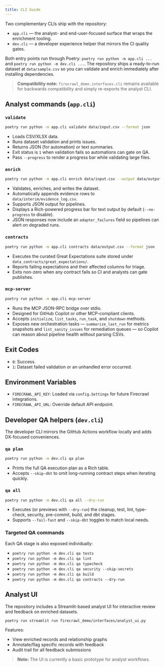 ```yaml
---
title: CLI Guide
---
```


Two complementary CLIs ship with the repository:

- `app.cli` — the analyst- and end-user-focused surface that wraps the enrichment tooling.
- `dev.cli` — a developer experience helper that mirrors the CI quality gates.

Both entry points run through Poetry: `poetry run python -m app.cli ...` and `poetry run python -m dev.cli ...`.
The repository ships a ready-to-run dataset at `data/sample.csv` so you can validate and
enrich immediately after installing dependencies.

> **Compatibility note:** `firecrawl_demo.interfaces.cli` remains available for backwards compatibility and simply re-exports the analyst CLI.

## Analyst commands (`app.cli`)

### `validate`

```bash
poetry run python -m app.cli validate data/input.csv --format json
```

- Loads CSV/XLSX data.
- Runs dataset validation and prints issues.
- Returns JSON (for automation) or text summaries.
- Exit status is `1` when validation fails so automations can gate on QA.
- Pass `--progress` to render a progress bar while validating large files.

### `enrich`

```bash
poetry run python -m app.cli enrich data/input.csv --output data/output.csv --format text
```

- Validates, enriches, and writes the dataset.
- Automatically appends evidence rows to `data/interim/evidence_log.csv`.
- Supports JSON output for pipelines.
- Displays a Rich-powered progress bar for text output by default (`--no-progress` to disable).
- JSON responses now include an `adapter_failures` field so pipelines can alert on degraded runs.

### `contracts`

```bash
poetry run python -m app.cli contracts data/output.csv --format json
```

- Executes the curated Great Expectations suite stored under `data_contracts/great_expectations/`.
- Reports failing expectations and their affected columns for triage.
- Exits non-zero when any contract fails so CI and analysts can gate publishes.

### `mcp-server`

```bash
poetry run python -m app.cli mcp-server
```

- Runs the MCP JSON-RPC bridge over stdio.
- Designed for GitHub Copilot or other MCP-compliant clients.
- Accepts `initialize`, `list_tasks`, `run_task`, and `shutdown` methods.
- Exposes new orchestration tasks — `summarize_last_run` for metrics snapshots and
  `list_sanity_issues` for remediation queues — so Copilot can reason about pipeline
  health without parsing CSVs.

## Exit Codes

- `0`: Success.
- `1`: Dataset failed validation or an unhandled error occurred.

## Environment Variables

- `FIRECRAWL_API_KEY`: Loaded via `config.Settings` for future Firecrawl integrations.
- `FIRECRAWL_API_URL`: Override default API endpoint.

## Developer QA helpers (`dev.cli`)

The developer CLI mirrors the GitHub Actions workflow locally and adds DX-focused conveniences.

### `qa plan`

```bash
poetry run python -m dev.cli qa plan
```

- Prints the full QA execution plan as a Rich table.
- Accepts `--skip-dbt` to omit long-running contract steps when iterating quickly.

### `qa all`

```bash
poetry run python -m dev.cli qa all --dry-run
```

- Executes (or previews with `--dry-run`) the cleanup, test, lint, type-check, security, pre-commit, build, and dbt stages.
- Supports `--fail-fast` and `--skip-dbt` toggles to match local needs.

### Targeted QA commands

Each QA stage is also exposed individually:

- `poetry run python -m dev.cli qa tests`
- `poetry run python -m dev.cli qa lint`
- `poetry run python -m dev.cli qa typecheck`
- `poetry run python -m dev.cli qa security --skip-secrets`
- `poetry run python -m dev.cli qa build`
- `poetry run python -m dev.cli qa contracts --dry-run`

## Analyst UI

The repository includes a Streamlit-based analyst UI for interactive review and feedback on enriched datasets.

```bash
poetry run streamlit run firecrawl_demo/interfaces/analyst_ui.py
```

Features:

- View enriched records and relationship graphs
- Annotate/flag specific records with feedback
- Audit trail for all feedback submissions

> **Note:** The UI is currently a basic prototype for analyst workflows.
